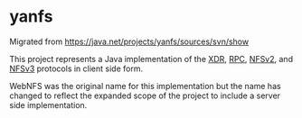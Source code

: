 # yanfs
Migrated from https://java.net/projects/yanfs/sources/svn/show

This project represents a Java implementation of the
<a href="http://www.ietf.org/rfc/rfc4506.txt" rel="self">XDR</a>, <a href="http://www.ietf.org/rfc/rfc1831.txt" rel="self">RPC</a>, 
<a href="http://www.ietf.org/rfc/rfc1094.txt"
rel="self">NFSv2</a>, and <a href=
"http://www.ietf.org/rfc/rfc1831.txt"
rel="self">NFSv3</a> protocols in client side form.

WebNFS was the original name for this implementation but the name has changed to reflect the expanded scope of the project to include a server side implementation.
